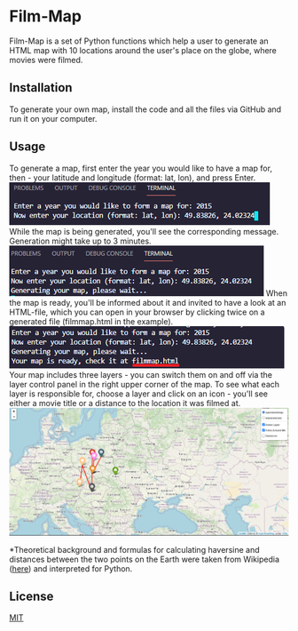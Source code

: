 # Film-Map
Film-Map is a set of Python functions which help a user to generate an HTML map with 10 locations around the user's place on the globe, where movies were filmed.
## Installation
To generate your own map, install the code and all the files via GitHub and run it on your computer.
## Usage
To generate a map, first enter the year you would like to have a map for, then - your latitude and longitude (format: lat, lon), and press Enter.
![Starting work](screen1.png?raw=true"text")
While the map is being generated, you'll see the corresponding message. Generation might take up to 3 minutes.
![Generating a map](screen2.png?raw=true"text")
When the map is ready, you'll be informed about it and invited to have a look at an HTML-file, which you can open in your browser by clicking twice on a generated file (filmmap.html in the example).
![Map saved as filmmap.html](screen3.png?raw=true"text")
Your map includes three layers - you can switch them on and off via the layer control panel in the right upper corner of the map. To see what each layer is responsible for, choose a layer and click on an icon - you'll see either a movie title or a distance to the location it was filmed at.
![Working with a map](screen4.png?raw=true"text")

*Theoretical background and formulas for calculating haversine and distances between the two points on the Earth were taken from Wikipedia ([here](https://en.wikipedia.org/wiki/Haversine_formula#:~:text=The%20haversine%20formula%20determines%20the,and%20angles%20of%20spherical%20triangles.)) and interpreted for Python.
## License
[MIT](https://choosealicense.com/licenses/mit/)
